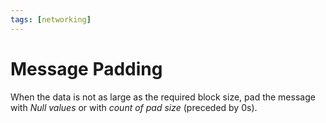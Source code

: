```yaml
---
tags: [networking]
---
```


# Message Padding

When the data is not as large as the required block size, pad the message with
*Null values* or with *count of pad size* (preceded by 0s).
